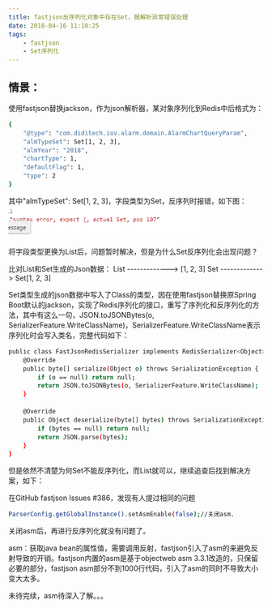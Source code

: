 ```yaml
---
title: fastjson反序列化对象中存在Set，报解析异常错误处理
date: 2018-04-16 11:10:25
tags:
    - fastjson
    - Set序列化
---
```


## 情景：
使用fastjson替换jackson，作为json解析器，某对象序列化到Redis中后格式为：

``` bash
{
	"@type": "com.diditech.iov.alarm.domain.AlarmChartQueryParam",
	"almTypeSet": Set[1, 2, 3],
	"almYear": "2018",
	"chartType": 1,
	"defaultFlag": 1,
	"type": 2
}
``` 

其中"almTypeSet": Set[1, 2, 3]，字段类型为Set<Integer>，反序列时报错，如下图：
![fastjson-serializable1.png](/upload/fastjson/fastjson-serializable1.png)

将字段类型更换为List<Integer>后，问题暂时解决，但是为什么Set反序列化会出现问题？

比对List和Set生成的Json数据：
List<Integer>   ------------->    [1, 2, 3]
Set<Integer>    ------------->    Set[1, 2, 3]

Set类型生成的json数据中写入了Class的类型，因在使用fastjson替换原Spring Boot默认的jackson，实现了Redis序列化的接口，重写了序列化和反序列化的方法，其中有这么一句，JSON.toJSONBytes(o, SerializerFeature.WriteClassName)，SerializerFeature.WriteClassName表示序列化时会写入类名，完整代码如下：

``` bash
public class FastJsonRedisSerializer implements RedisSerializer<Object> {
    @Override
    public byte[] serialize(Object o) throws SerializationException {
        if (o == null) return null;
        return JSON.toJSONBytes(o, SerializerFeature.WriteClassName);
    }

    @Override
    public Object deserialize(byte[] bytes) throws SerializationException {
        if (bytes == null) return null;
        return JSON.parse(bytes);
    }
}
``` 

但是依然不清楚为何Set不能反序列化，而List就可以，继续追查后找到解决方案，如下：

在GitHub fastjson Issues #386，发现有人提过相同的问题

``` bash
ParserConfig.getGlobalInstance().setAsmEnable(false);//关闭asm.
``` 

关闭asm后，再进行反序列化就没有问题了。

asm：获取java bean的属性值，需要调用反射，fastjson引入了asm的来避免反射导致的开销。fastjson内置的asm是基于objectweb asm 3.3.1改造的，只保留必要的部分，fastjson asm部分不到1000行代码，引入了asm的同时不导致大小变大太多。

未待完续，asm待深入了解。。。



